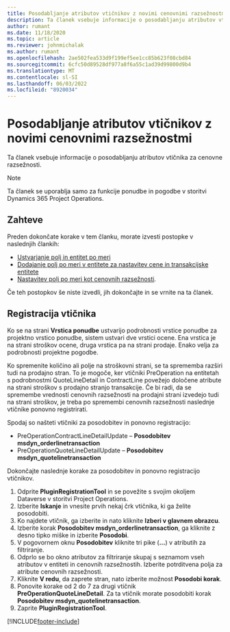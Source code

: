 ```yaml
---
title: Posodabljanje atributov vtičnikov z novimi cenovnimi razsežnostmi
description: Ta članek vsebuje informacije o posodabljanju atributov vtičnika za cenovne razsežnosti.
author: rumant
ms.date: 11/18/2020
ms.topic: article
ms.reviewer: johnmichalak
ms.author: rumant
ms.openlocfilehash: 2ae502fea533d9f199ef5ee1cc85b623f08cbd84
ms.sourcegitcommit: 6cfc50d89528df977a8f6a55c1ad39d99800d9b4
ms.translationtype: MT
ms.contentlocale: sl-SI
ms.lasthandoff: 06/03/2022
ms.locfileid: "8920034"
---
```

# <a name="update-plug-in-attributes-with-new-pricing-dimensions"></a>Posodabljanje atributov vtičnikov z novimi cenovnimi razsežnostmi

Ta članek vsebuje informacije o posodabljanju atributov vtičnika za cenovne razsežnosti.

> [!NOTE]
> Ta članek se uporablja samo za funkcije ponudbe in pogodbe v storitvi Dynamics 365 Project Operations.

## <a name="prerequisites"></a>Zahteve
Preden dokončate korake v tem članku, morate izvesti postopke v naslednjih člankih:

  - [Ustvarjanje polj in entitet po meri](create-custom-fields-entities-pricing-dimensions.md) 
  - [Dodajanje polj po meri v entitete za nastavitev cene in transakcijske entitete ](add-custom-fields-price-setup-transactional-entities.md)
  - [Nastavitev polj po meri kot cenovnih razsežnosti](set-up-custom-fields-pricing-dimensions.md). 
  
Če teh postopkov še niste izvedli, jih dokončajte in se vrnite na ta članek.

## <a name="register-a-plug-in"></a>Registracija vtičnika
Ko se na strani **Vrstica ponudbe** ustvarijo podrobnosti vrstice ponudbe za projektno vrstico ponudbe, sistem ustvari dve vrstici ocene. Ena vrstica je na strani stroškov ocene, druga vrstica pa na strani prodaje. Enako velja za podrobnosti projektne pogodbe.

Ko spremenite količino ali polje na stroškovni strani, se ta sprememba razširi tudi na prodajno stran. To je mogoče, ker vtičniki PreOperation na entitetah s podrobnostmi QuoteLineDetail in ContractLine povežejo določene atribute na strani stroškov s prodajno stranjo transakcije. Če bi radi, da se spremembe vrednosti cenovnih razsežnosti na prodajni strani izvedejo tudi na strani stroškov, je treba po spremembi cenovnih razsežnosti naslednje vtičnike ponovno registrirati.

Spodaj so našteti vtičniki za posodobitev in ponovno registracijo:

- PreOperationContractLineDetailUpdate – **Posodobitev msdyn_orderlinetransaction**
- PreOperationQuoteLineDetailUpdate – **Posodobitev msdyn_quotelinetransaction**

Dokončajte naslednje korake za posodobitev in ponovno registracijo vtičnikov.

1. Odprite **PluginRegistrationTool** in se povežite s svojim okoljem Dataverse v storitvi Project Operations.
2. Izberite **Iskanje** in vnesite prvih nekaj črk vtičnika, ki ga želite posodobiti.
3. Ko najdete vtičnik, ga izberite in nato kliknite **Izberi v glavnem obrazcu**.
4. Izberite korak **Posodobitev msdyn_orderlinetransaction**, ga kliknite z desno tipko miške in izberite **Posodobi**.
5. V pogovornem oknu **Posodobitev** kliknite tri pike (**...**) v atributih za filtriranje.
6. Odprlo se bo okno atributov za filtriranje skupaj s seznamom vseh atributov v entiteti in cenovnih razsežnostih. Izberite potrditvena polja za atribute cenovnih razsežnosti.
7. Kliknite **V redu**, da zaprete stran, nato izberite možnost **Posodobi korak**.
8. Ponovite korake od 2 do 7 za drugi vtičnik **PreOperationQuoteLineDetail**. Za ta vtičnik morate posodobiti korak **Posodobitev msdyn_quotelinetransaction**.
9. Zaprite **PluginRegistrationTool**.


[!INCLUDE[footer-include](../includes/footer-banner.md)]